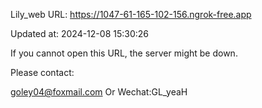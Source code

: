 Lily_web URL: https://1047-61-165-102-156.ngrok-free.app

Updated at: 2024-12-08 15:30:26

If you cannot open this URL, the server might be down.

Please contact: 

goley04@foxmail.com Or Wechat:GL_yeaH